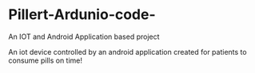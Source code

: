 # Pillert-Ardunio-code-
An IOT and Android Application based project
<br/>

An iot device controlled by an android application created for patients to consume pills on time!
